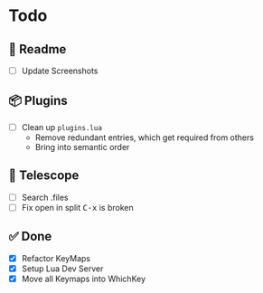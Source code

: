 # Todo

## 📄 Readme
- [ ] Update Screenshots

## 📦 Plugins
- [ ] Clean up `plugins.lua`
    - Remove redundant entries, which get required from others
    - Bring into semantic order

## 🔭 Telescope 
- [ ] Search .files
- [ ] Fix open in split <kbd>C-x</kbd> is broken

## ✅ Done 
- [x] Refactor KeyMaps
- [x] Setup Lua Dev Server 
- [x] Move all Keymaps into WhichKey
